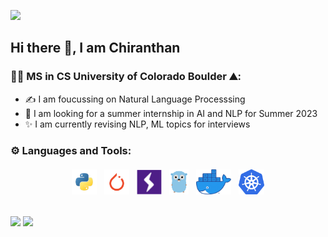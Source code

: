 ![](https://komarev.com/ghpvc/?username=chiranthans23)
## Hi there 👋, I am Chiranthan

### 👨‍🎓 MS in CS University of Colorado Boulder ⛰️:
- ✍️ I am foucussing on Natural Language Processsing
- 📨 I am looking for a summer internship in AI and NLP for Summer 2023
- ✨ I am currently revising NLP, ML topics for interviews



### ⚙️ Languages and Tools:
<p align="center">
<img src="https://raw.githubusercontent.com/github/explore/80688e429a7d4ef2fca1e82350fe8e3517d3494d/topics/python/python.png" alt="Python" height="40" style="vertical-align:top; margin:4px">
<img src="pytorch-logo.png" alt="Pytorch" height="40" style="vertical-align:top; margin:4px">
<img src="PyTorch_Lightning_Logo.png" alt="Pytorch Lightning" height="40" style="vertical-align:top; margin:4px">
<img src="go.png" alt="Golang" height="40" style="vertical-align:top; margin:4px">
 <img src="docker.png" alt="Docker" height="40" style="vertical-align:top; margin:4px">
 <img src="kubernetes.png" alt="Kubernetes" height="40" style="vertical-align:top; margin:4px">
</p>

<br/>


  <img style="vertical-align:top" align="center" src="https://github-readme-stats.vercel.app/api?username=chiranthans23&show_icons=true&theme=radical"/>
</a>
<a href="https://github.com/chiranthans23">
  <img align="center" style="vertical-align:top" src="https://github-readme-stats.vercel.app/api/top-langs/?username=chiranthans23&layout=compact"/>
</a>



